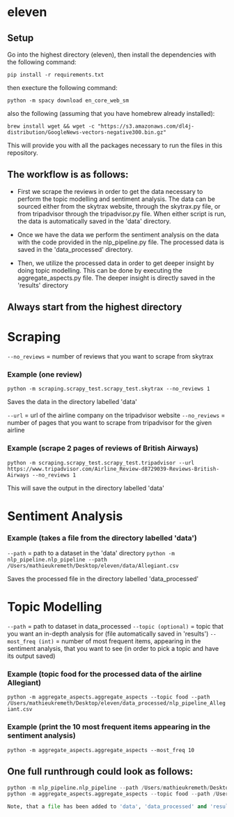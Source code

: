 # eleven


## Setup

Go into the highest directory (eleven), then install the dependencies with the following command:

``` pip install -r requirements.txt ```

then execture the following command:

``` python -m spacy download en_core_web_sm ```

also the following (assuming that you have homebrew already installed):

``` brew install wget && wget -c "https://s3.amazonaws.com/dl4j-distribution/GoogleNews-vectors-negative300.bin.gz" ```

This will provide you with all the packages necessary to run the files in this repository.



## The workflow is as follows:

- First we scrape the reviews in order to get the data necessary to perform the topic modelling and sentiment analysis.
The data can be sourced either from the skytrax website, through the skytrax.py file, or from tripadvisor through the tripadvisor.py file. When either script is run, the data is automatically saved in the 'data' directory.

- Once we have the data we perform the sentiment analysis on the data with the code provided in the nlp_pipeline.py file. The processed data is saved in the 'data_processed' directory.

- Then, we utilize the processed data in order to get deeper insight by doing topic modelling. This can be done by executing the aggregate_aspects.py file. The deeper insight is directly saved in the 'results' directory




## Always start from the highest directory

# Scraping

``` --no_reviews ``` = number of reviews that you want to scrape from skytrax

### Example (one review)

``` python -m scraping.scrapy_test.scrapy_test.skytrax --no_reviews 1 ```

Saves the data in the directory labelled 'data'




``` --url ``` = url of the airline company on the tripadvisor website
``` --no_reviews ``` = number of pages that you want to scrape from tripadvisor for the given airline

### Example (scrape 2 pages of reviews of British Airways)

``` python -m scraping.scrapy_test.scrapy_test.tripadvisor --url https://www.tripadvisor.com/Airline_Review-d8729039-Reviews-British-Airways --no_reviews 1 ```

This will save the output in the directory labelled 'data'


# Sentiment Analysis

### Example (takes a file from the directory labelled 'data')

``` --path ``` = path to a dataset in the 'data' directory
``` python -m nlp_pipeline.nlp_pipeline --path /Users/mathieukremeth/Desktop/eleven/data/Allegiant.csv ```

Saves the processed file in the directory labelled 'data_processed'


# Topic Modelling


``` --path ``` = path to dataset in data_processed
``` --topic (optional) ``` = topic that you want an in-depth analysis for (file automatically saved in 'results')
``` --most_freq (int) ``` = number of most frequent items, appearing in the sentiment analysis, that you want to see (in order to pick a topic and have its output saved)

### Example (topic food for the processed data of the airline Allegiant)
``` python -m aggregate_aspects.aggregate_aspects --topic food --path /Users/mathieukremeth/Desktop/eleven/data_processed/nlp_pipeline_Allegiant.csv ```

### Example (print the 10 most frequent items appearing in the sentiment analysis)
``` python -m aggregate_aspects.aggregate_aspects --most_freq 10 ```


## One full runthrough could look as follows:

``` python -m scraping.scrapy_test.scrapy_test.skytrax --no_reviews 1000 (saves output in 'data')
python -m nlp_pipeline.nlp_pipeline --path /Users/mathieukremeth/Desktop/eleven/data/skytrax-1k.csv (saves output in 'data_processed')
python -m aggregate_aspects.aggregate_aspects --topic food --path /Users/mathieukremeth/Desktop/eleven/data_processed/nlp_pipeline_skytrax-1k.csv ``` (saves output in 'results')

Note, that a file has been added to 'data', 'data_processed' and 'results' to show an example of the working


